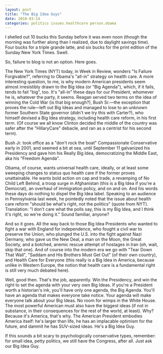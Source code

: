 ```yaml
---
layout: post
title: "The Big Idea Guys"
date: 2010-03-14
categories: politics issues.healthcare person.obama
---
```


I shelled out 10 bucks this Sunday before it was even noon (though the morning
was further along than I realized, due to daylight savings time). Four bucks
for a triple grande latte, and six bucks for the print edition of the Sunday New
York Times. Swell.

So, failure to blog is not an option. Here goes.

The New York Times (NYT) today, in Week in Review, wonders "Is Failure
Forgivable?", referring to Obama's "all-in" strategy on health care. A more
interesting question, to me, is why modern American presidents seem almost
irresistibly drawn to the Big Idea (or "Big Agenda"), which, if it fails, tends
to fail "big", too. It's "all-in" these days for our President, whomever he is,
whatever the party, it seems. Reagan served two terms on the idea of winning
the Cold War (is that big enough?), Bush Sr.&mdash;the exception that proves the
rule&mdash;left out Big Ideas and managed to lose to an unknown former Southern
State governor (didn't we try this with Carter?), who himself devised a Big Idea
strategy, including health care reform, in his first term. (Of course we all
know Clinton decided the middle of the country was safer after the "HillaryCare"
debacle, and ran as a centrist for his second term). 

Bush Jr. took office as a "don't rock the boat" Compassionate Conservative early
in 2001, and seemed a bit at sea, until September 11 galvanized his Presidency
and gave him his Really Big Idea, democratizing the Middle East, aka his
"Freedom Agenda". 

Obama, of course, wants universal health care, ideally, or at least some
sweeping changes to status quo health care if the former proves unattainable. 
He wants bold action on cap and trade, a revamping of No Child Left Behind, a
troop surge in Afghanistan (this is a Big Idea if you're a Democrat), an
overhaul of immigration policy, and on and on. And his words these days do
nothing to dispel the Big Idea label. Speaking to an audience in Pennsylvania
last week, he pointedly noted that the issue about health care reform "should be
what's right, not the politics" (quote from NYT). Translation: "I don't care
what the polls say, this is my Big Idea, and I think it's right, so we're doing
it." Sound familiar, anyone?

And so it goes. All the way back to those Big Idea Presidents who wanted to
fight a war with England for independence, who fought a civil war to preserve
the Union, who plunged the U.S. into the fight against Nazi Germany, who gave us
the New Deal, a man on the Moon, the Great Society, and a botched, anemic rescue
attempt of hostages in Iran (oh, wait, skip that one). And of course into the
modern era we go with "Tear Down That Wall", "Saddam and His Brothers Must Get
Out" (of their own country), and Health Care for Everyone (this really is a Big
Idea in America, because unlike in Western Europe, the notion that health care
is a fundamental right is still very much debated here).

Well, good then. That's the job, apparently. Win the Presidency, and win the
right to set the agenda with your very own Big Ideas. If you're a President
worth a historian's ink, you'll have only one agenda, the Big Agenda. You'll
have an agenda that makes everyone take notice. Your agenda will make everyone
talk about your Big Ideas. No room for wimps in the White House. The most
powerful American must also have the biggest ideas (if not in substance, in
their consequences for the rest of the world, at least). Why? Because it's
America, that's why. The American President embodies America itself: he's
larger than life, he has an implacable optimism for the future, and dammit he
has SUV-sized ideas. He's a Big Idea Guy.

If this sounds a bit scary to psychologically conservative types, remember: for
small idea, petty politics, we still have the Congress, after all. Just ask our
Big Idea
Guy.